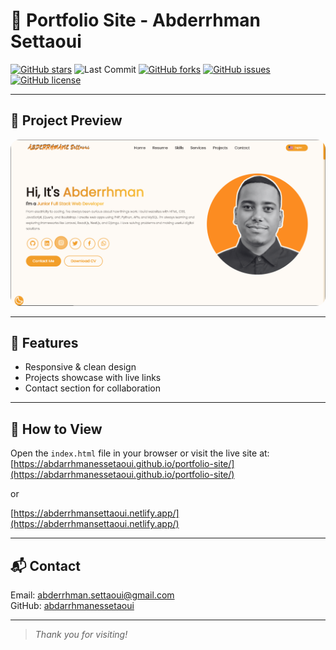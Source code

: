 # 🎨 Portfolio Site - Abderrhman Settaoui

[![GitHub stars](https://img.shields.io/github/stars/abdarrhmanessetaoui/portfolio-site?style=for-the-badge&logo=github)](https://github.com/abdarrhmanessetaoui/portfolio-site/stargazers)
![Last Commit](https://img.shields.io/github/last-commit/abdarrhmanessetaoui/portfolio-site?style=for-the-badge)
[![GitHub forks](https://img.shields.io/github/forks/abdarrhmanessetaoui/portfolio-site?style=for-the-badge)](https://github.com/abdarrhmanessetaoui/portfolio-site/network)
[![GitHub issues](https://img.shields.io/github/issues/abdarrhmanessetaoui/portfolio-site?style=for-the-badge)](https://github.com/abdarrhmanessetaoui/portfolio-site/issues)
[![GitHub license](https://img.shields.io/github/license/abdarrhmanessetaoui/portfolio-site?style=for-the-badge)](https://github.com/abdarrhmanessetaoui/portfolio-site/blob/main/LICENSE)

---

## 🌟 Project Preview

<p align="center">
  <img src="preview.PNG" alt="Project Preview" width="600" style="border-radius: 15px;"/>
</p>

---

## 🚀 Features

- Responsive & clean design  
- Projects showcase with live links  
- Contact section for collaboration  

---

## 📂 How to View

Open the `index.html` file in your browser or visit the live site at:  
[https://abdarrhmanessetaoui.github.io/portfolio-site/](https://abdarrhmanessetaoui.github.io/portfolio-site/)

or

[https://abderrhmansettaoui.netlify.app/](https://abderrhmansettaoui.netlify.app/)

---

## 📬 Contact

Email: abderrhman.settaoui@gmail.com  
GitHub: [abdarrhmanessetaoui](https://github.com/abdarrhmanessetaoui)

---

> _Thank you for visiting!_

